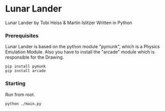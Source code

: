 # Lunar Lander

Lunar Lander by Tobi Heiss & Martin Islitzer
Written in Python

### Prerequisites

Lunar Lander is based on the python module "pymunk", which is a Physics Emulation Module.
Also you have to install the "arcade" module which is responsible for the Drawing.

```
pip install pymunk
pip install arcade
```

### Starting

Run from root.

```
python ./main.py
```